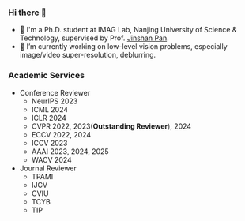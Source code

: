 
### Hi there 👋
- 🏫 I'm a Ph.D. student at IMAG Lab, Nanjing University of Science & Technology, supervised by Prof. [Jinshan Pan](https://jspan.github.io/).
- 📔 I’m currently working on low-level vision problems, especially image/video super-resolution, deblurring.

### Academic Services
- Conference Reviewer
  - NeurIPS 2023
  - ICML 2024
  - ICLR 2024 
  - CVPR 2022, 2023(**Outstanding Reviewer**), 2024 
  - ECCV 2022, 2024 
  - ICCV 2023 
  - AAAI 2023, 2024, 2025
  - WACV 2024
- Journal Reviewer
  - TPAMI 
  - IJCV 
  - CVIU
  - TCYB
  - TIP

